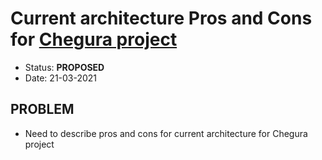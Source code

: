 # Current architecture Pros and Cons for [Chegura project](https://github.com/Scorpibear/chegura)

* Status: __PROPOSED__
* Date: 21-03-2021

## PROBLEM

- Need to describe pros and cons for current architecture for Chegura project




